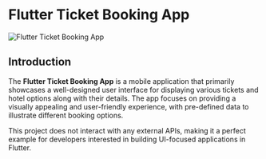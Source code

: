 # Flutter Ticket Booking App

![Flutter Ticket Booking App](https://www.dbestech.com/uploads/20220712/5a550d1d962ceea038f3147c078caf4f.png)

## Introduction

The **Flutter Ticket Booking App** is a mobile application that primarily showcases a well-designed user interface for displaying various tickets and hotel options along with their details. The app focuses on providing a visually appealing and user-friendly experience, with pre-defined data to illustrate different booking options. 

This project does not interact with any external APIs, making it a perfect example for developers interested in building UI-focused applications in Flutter.
